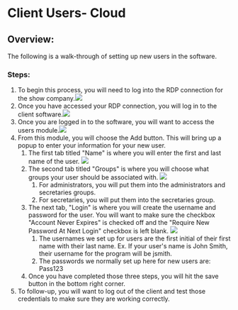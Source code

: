 # Client Users- Cloud

## Overview:

The following is a walk-through of setting up new users in the software.

### Steps:

1. To begin this process, you will need to log into the RDP connection for the show company.![](https://t8560266.p.clickup-attachments.com/t8560266/0f930f29-3578-4cf9-8763-518269fb40fe/Screenshot%202023-04-29%20at%202.57.58%20PM.png)
2. Once you have accessed your RDP connection, you will log in to the client software.![](https://t8560266.p.clickup-attachments.com/t8560266/3789a545-c5a3-41f3-bc2c-6b49a7ba7491/Screenshot%202023-04-29%20at%202.58.36%20PM.png)
3. Once you are logged in to the software, you will want to access the users module.![](https://t8560266.p.clickup-attachments.com/t8560266/b141aced-ff92-46bc-8dbb-8942153142c4/Screenshot%202023-04-29%20at%202.59.04%20PM.png)
4. From this module, you will choose the Add button. This will bring up a popup to enter your information for your new user.
   1. The first tab titled "Name" is where you will enter the first and last name of the user. ![](https://t8560266.p.clickup-attachments.com/t8560266/539da219-1884-4b10-ac93-dbe8fca36687/Screenshot%202023-04-29%20at%202.59.12%20PM.png)
   2. The second tab titled "Groups" is where you will choose what groups your user should be associated with. ![](https://t8560266.p.clickup-attachments.com/t8560266/43d1ad45-6e71-493f-9fc0-78cd02c59e25/Screenshot%202023-04-29%20at%202.59.39%20PM.png)
      1. For administrators, you will put them into the administrators and secretaries groups.&#x20;
      2. For secretaries, you will put them into the secretaries group.
   3. The next tab, "Login" is where you will create the username and password for the user. You will want to make sure the checkbox "Account Never Expires" is checked off and the "Require New Password At Next Login" checkbox is left blank. ![](https://t8560266.p.clickup-attachments.com/t8560266/930deb22-e1dc-4ac5-8d75-b2ab98c6c3c2/Screenshot%202023-04-29%20at%203.00.19%20PM.png)
      1. The usernames we set up for users are the first initial of their first name with their last name. Ex. If your user's name is John Smith, their username for the program will be jsmith.&#x20;
      2. The passwords we normally set up here for new users are: Pass123
   4. Once you have completed those three steps, you will hit the save button in the bottom right corner.&#x20;
5. To follow-up, you will want to log out of the client and test those credentials to make sure they are working correctly.&#x20;
